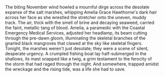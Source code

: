 The biting November wind howled a mournful dirge across the desolate expanse of the salt marshes, whipping Amelia Grace Hawthorne's dark hair across her face as she wrestled the stretcher onto the uneven, muddy track.  The air, thick with the smell of brine and decaying seaweed, carried the faint, metallic tang of blood.  Amelia, a paramedic with the Coastal Emergency Medical Services, adjusted her headlamp, its beam cutting through the pre-dawn gloom, illuminating the skeletal branches of the gnarled black mangroves that clawed at the sky like skeletal fingers.  Tonight, the marshes weren't just desolate; they were a scene of silent, desperate urgency.  A crumpled fishing boat lay half-submerged in the shallows, its mast snapped like a twig, a grim testament to the ferocity of the storm that had raged through the night.  And somewhere, trapped amidst the wreckage and the rising tide, was a life she had to save.
